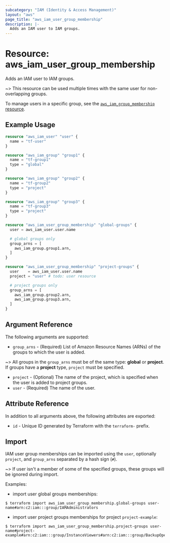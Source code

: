 ```yaml
---
subcategory: "IAM (Identity & Access Management)"
layout: "aws"
page_title: "aws_iam_user_group_membership"
description: |-
  Adds an IAM user to IAM groups.
---
```


# Resource: aws_iam_user_group_membership

Adds an IAM user to IAM groups.

~> This resource can be used multiple times with the same user for non-overlapping groups.

To manage users in a specific group, see the [`aws_iam_group_membership` resource](iam_group_membership.html.markdown).

## Example Usage

```terraform
resource "aws_iam_user" "user" {
  name = "tf-user"
}

resource "aws_iam_group" "group1" {
  name = "tf-group1"
  type = "global"
}

resource "aws_iam_group" "group2" {
  name = "tf-group2"
  type = "project"
}

resource "aws_iam_group" "group3" {
  name = "tf-group3"
  type = "project"
}

resource "aws_iam_user_group_membership" "global-groups" {
  user = aws_iam_user.user.name

  # global groups only
  group_arns = [
    aws_iam_group.group1.arn,
  ]
}

resource "aws_iam_user_group_membership" "project-groups" {
  user    = aws_iam_user.user.name
  project = "user" # todo: user resource

  # project groups only
  group_arns = [
    aws_iam_group.group2.arn,
    aws_iam_group.group3.arn,
  ]
}
```

## Argument Reference

The following arguments are supported:

* `group_arns` - (Required) List of Amazon Resource Names (ARNs) of the groups to which the user is added.

~> All groups in the `group_arns` must be of the same type: **global** or **project**.
If groups have a **project** type, `project` must be specified.

* `project` - (Optional) The name of the project, which is specified when the user is added to project groups.
* `user` - (Required) The name of the user.

## Attribute Reference

In addition to all arguments above, the following attributes are exported:

* `id` - Unique ID generated by Terraform with the `terraform-` prefix.

## Import

IAM user group memberships can be imported using the `user`, optionally `project`, and `group_arns` separated by a hash sign (`#`).

~> If user isn't a member of some of the specified groups, these groups will be ignored during import.

Examples:

* import user global groups memberships:

```
$ terraform import aws_iam_user_group_membership.global-groups user-name#arn:c2:iam:::group/IAMAdministrators
```

* import user project groups memberships for project `project-example`:

```
$ terraform import aws_iam_user_group_membership.project-groups user-name#project-example#arn:c2:iam:::group/InstanceViewers#arn:c2:iam:::group/BackupOperators
```
